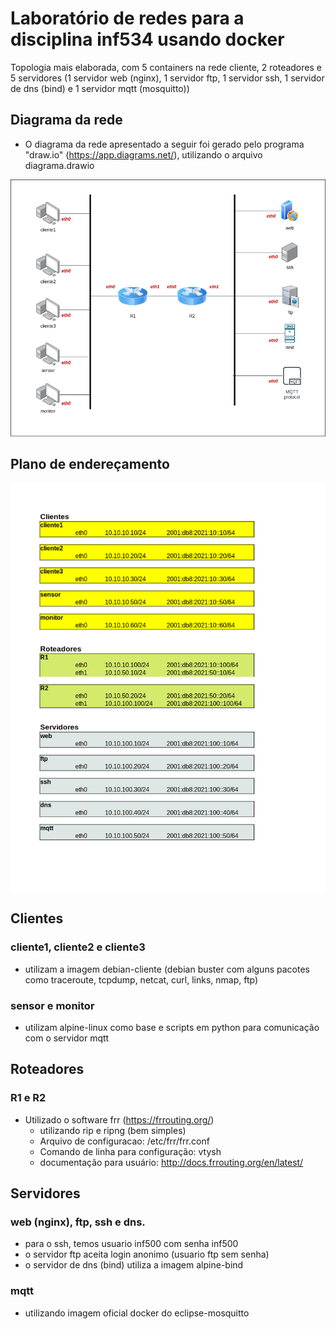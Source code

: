 # Laboratório de redes para a disciplina inf534 usando docker

Topologia mais elaborada, com 5 containers na rede cliente, 2 roteadores e 5 servidores (1 servidor web (nginx), 1 servidor ftp, 1 servidor ssh, 1 servidor de dns (bind) e 1 servidor mqtt (mosquitto))

## Diagrama da rede
* O diagrama da rede apresentado a seguir foi gerado pelo programa "draw.io" (https://app.diagrams.net/), utilizando o arquivo diagrama.drawio 

![Diagrama da rede](./diagrama.drawio.png "Diagrama da rede")

## Plano de endereçamento
![Plano de endereçamento](./planoEnderecamento.png "Plano de endereçamento")

## Clientes
### cliente1, cliente2 e cliente3
* utilizam a imagem debian-cliente (debian buster com alguns pacotes como traceroute, tcpdump, netcat, curl, links, nmap, ftp)
### sensor e monitor
* utilizam alpine-linux como base e scripts em python para comunicação com o servidor mqtt

## Roteadores
### R1 e R2
* Utilizado o software frr (https://frrouting.org/)
  * utilizando rip e ripng (bem simples)
  * Arquivo de configuracao: /etc/frr/frr.conf
  * Comando de linha para configuração: vtysh
  * documentação para usuário: http://docs.frrouting.org/en/latest/

## Servidores
### web (nginx), ftp, ssh e dns.
* para o ssh, temos usuario inf500 com senha inf500
* o servidor ftp aceita login anonimo (usuario ftp sem senha)
* o servidor de dns (bind) utiliza a imagem alpine-bind 
### mqtt
* utilizando imagem oficial docker do eclipse-mosquitto 
